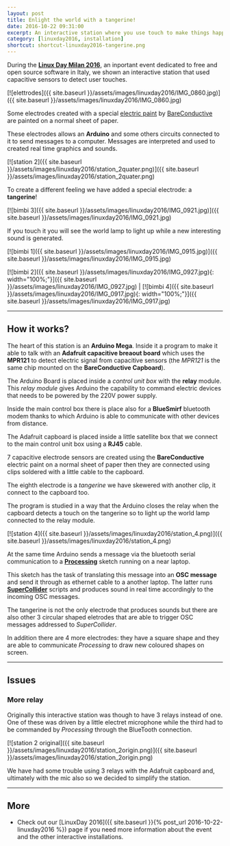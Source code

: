 ```yaml
---
layout: post
title: Enlight the world with a tangerine!
date: 2016-10-22 09:31:00
excerpt: An interactive station where you use touch to make things happen.
category: [linuxday2016, installation]
shortcut: shortcut-linuxday2016-tangerine.png
---
```


During the [**Linux Day Milan 2016**](http://www.linuxdaymilano.org), an inportant event dedicated to free and open source software in Italy, we shown an interactive station that used capacitive sensors to detect user touches.

[![elettrodes]({{ site.baseurl }}/assets/images/linuxday2016/IMG_0860.jpg)]({{ site.baseurl }}/assets/images/linuxday2016/IMG_0860.jpg)


Some electrodes created with a special [electric paint](https://www.bareconductive.com/shop/electric-paint-50ml/) by [BareConductive](https://www.bareconductive.com/) are painted on a normal sheet of paper.

These electrodes allows an **Arduino** and some others circuits connected to it to send messages to a computer.
Messages are interpreted and used to created real time graphics and sounds.

[![station 2]({{ site.baseurl }}/assets/images/linuxday2016/station_2quater.png)]({{ site.baseurl }}/assets/images/linuxday2016/station_2quater.png)

To create a different feeling we have added a special electrode: a **tangerine**!

[![bimbi 3]({{ site.baseurl }}/assets/images/linuxday2016/IMG_0921.jpg)]({{ site.baseurl }}/assets/images/linuxday2016/IMG_0921.jpg)

If you touch it you will see the world lamp to light up while a new interesting sound is generated.

[![bimbi 1]({{ site.baseurl }}/assets/images/linuxday2016/IMG_0915.jpg)]({{ site.baseurl }}/assets/images/linuxday2016/IMG_0915.jpg)

 [![bimbi 2]({{ site.baseurl }}/assets/images/linuxday2016/IMG_0927.jpg){: width="100%;"}]({{ site.baseurl }}/assets/images/linuxday2016/IMG_0927.jpg) | [![bimbi 4]({{ site.baseurl }}/assets/images/linuxday2016/IMG_0917.jpg){: width="100%;"}]({{ site.baseurl }}/assets/images/linuxday2016/IMG_0917.jpg)

---

## How it works?

The heart of this station is an **Arduino Mega**. Inside it a program to make it able to talk with an **Adafruit capacitive breaout board** which uses the **MPR121** to detect electric signal from capacitive sensors (the _MPR121_ is the same chip mounted on the **BareConductive Capboard**).

The Arduino Board is placed inside a _control unit box_ with the **relay** module. This _relay module_ gives Arduino the capability to command electric devices that needs to be powered by the 220V power supply.

Inside the main control box there is place also for a **BlueSmirf** bluetooth modem thanks to which Arduino is able to communicate with other devices from distance.

The Adafruit capboard is placed inside a little satellite box that we connect to the main control unit box using a **RJ45** cable.

7 capacitive electrode sensors are created using the **BareConductive** electric paint on a normal sheet of paper then they are connected using clips soldered with a little cable to the capboard.

The eighth electrode is a _tangerine_ we have skewered with another clip, it connect to the capboard too.

The program is studied in a way that the Arduino closes the relay when the capboard detects a touch on the tangerine so to light up the world lamp connected to the relay module.

[![station 4]({{ site.baseurl }}/assets/images/linuxday2016/station_4.png)]({{ site.baseurl }}/assets/images/linuxday2016/station_4.png)

At the same time Arduino sends a message via the bluetooth serial communication to a [**Processing**](https://processing.org/) sketch running on a near laptop.

This sketch has the task of translating this message into an **OSC message** and send it through as ethernet cable to a another laptop. The latter runs [**SuperCollider**](https://supercollider.github.io/) scripts and produces sound in real time accordingly to the incoming OSC messages.

The tangerine is not the only electrode that produces sounds but there are also other 3 circular shaped eletrodes that are able to trigger OSC messages addressed to _SuperCollider_.

In addition there are 4 more electrodes: they have a square shape and they are able to communicate _Processing_ to draw new coloured shapes on screen.

---

## Issues

### More relay
Originally this interactive station was though to have 3 relays instead of one. One of these was driven by a little electret microphone while the third had to be commanded by _Processing_ through the BlueTooth connection.

[![station 2 original]({{ site.baseurl }}/assets/images/linuxday2016/station_2origin.png)]({{ site.baseurl }}/assets/images/linuxday2016/station_2origin.png)

We have had some trouble using 3 relays with the Adafruit capboard and, ultimately with the mic also so we decided to simplify the station.

---

## More

* Check out our [LinuxDay 2016]({{ site.baseurl }}{% post_url 2016-10-22-linuxday2016 %}) page if you need more information about the event and the other interactive installations.
